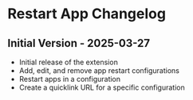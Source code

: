 # Restart App Changelog

## Initial Version - 2025-03-27
- Initial release of the extension
- Add, edit, and remove app restart configurations
- Restart apps in a configuration
- Create a quicklink URL for a specific configuration
